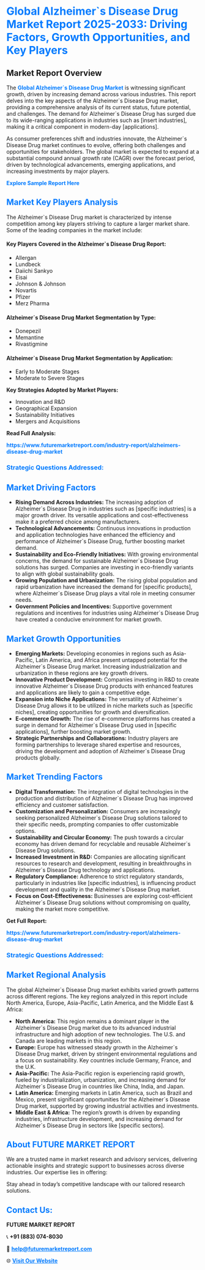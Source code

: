 <h1 style="color: #007BFF;">Global Alzheimer`s Disease Drug Market Report 2025-2033: Driving Factors, Growth Opportunities, and Key Players</h1>

<section id="overview">
<h2>Market Report Overview</h2>
<p>The <a href="https://www.futuremarketreport.com/industry-report/alzheimers-disease-drug-market" style="color: #007BFF; text-decoration: none;"><strong>Global Alzheimer`s Disease Drug Market</strong></a> is witnessing significant growth, driven by increasing demand across various industries. This report delves into the key aspects of the Alzheimer`s Disease Drug market, providing a comprehensive analysis of its current status, future potential, and challenges. The demand for Alzheimer`s Disease Drug has surged due to its wide-ranging applications in industries such as [insert industries], making it a critical component in modern-day [applications].</p>
<p>As consumer preferences shift and industries innovate, the Alzheimer`s Disease Drug market continues to evolve, offering both challenges and opportunities for stakeholders. The global market is expected to expand at a substantial compound annual growth rate (CAGR) over the forecast period, driven by technological advancements, emerging applications, and increasing investments by major players.</p>
</section>

<section id="overview">
<p><a href="https://www.futuremarketreport.com/request-sample/reportId=80386" style="color: #007BFF; text-decoration: none;"><strong>Explore Sample Report Here</strong></a></p>
</section>

<section id="key-players">
<h2 style="color: #007BFF;">Market Key Players Analysis</h2>
<p>The Alzheimer`s Disease Drug market is characterized by intense competition among key players striving to capture a larger market share. Some of the leading companies in the market include:</p>
<h4>Key Players Covered in the Alzheimer`s Disease Drug Report:</h4>
<ul><li>Allergan</li><li>Lundbeck</li><li>Daiichi Sankyo</li><li>Eisai</li><li>Johnson &amp; Johnson</li><li>Novartis</li><li>Pfizer</li><li>Merz Pharma</li></ul>
<h4>Alzheimer`s Disease Drug Market Segmentation by Type:</h4>
<ul><li>Donepezil</li><li>Memantine</li><li>Rivastigmine</li></ul>

<h4>Alzheimer`s Disease Drug Market Segmentation by Application:</h4>
<ul><li>Early to Moderate Stages</li><li>Moderate to Severe Stages</li></ul>
<p><strong>Key Strategies Adopted by Market Players:</strong></p>
<ul>
<li>Innovation and R&D</li>
<li>Geographical Expansion</li>
<li>Sustainability Initiatives</li>
<li>Mergers and Acquisitions</li>
</ul>
</section>

<section>
<p><strong>Read Full Analysis: </strong></p><a href="https://www.futuremarketreport.com/industry-report/alzheimers-disease-drug-market" style="color: #007BFF; text-decoration: none;"><strong>https://www.futuremarketreport.com/industry-report/alzheimers-disease-drug-market</strong></a>
<h3 style="color: #007BFF;">Strategic Questions Addressed:</h3>
</section>

<section id="driving-factors">
<h2 style="color: #007BFF;">Market Driving Factors</h2>
<ul>
<li><strong>Rising Demand Across Industries:</strong> The increasing adoption of Alzheimer`s Disease Drug in industries such as [specific industries] is a major growth driver. Its versatile applications and cost-effectiveness make it a preferred choice among manufacturers.</li>
<li><strong>Technological Advancements:</strong> Continuous innovations in production and application technologies have enhanced the efficiency and performance of Alzheimer`s Disease Drug, further boosting market demand.</li>
<li><strong>Sustainability and Eco-Friendly Initiatives:</strong> With growing environmental concerns, the demand for sustainable Alzheimer`s Disease Drug solutions has surged. Companies are investing in eco-friendly variants to align with global sustainability goals.</li>
<li><strong>Growing Population and Urbanization:</strong> The rising global population and rapid urbanization have increased the demand for [specific products], where Alzheimer`s Disease Drug plays a vital role in meeting consumer needs.</li>
<li><strong>Government Policies and Incentives:</strong> Supportive government regulations and incentives for industries using Alzheimer`s Disease Drug have created a conducive environment for market growth.</li>
</ul>
</section>

<section id="growth-opportunities">
<h2 style="color: #007BFF;">Market Growth Opportunities</h2>
<ul>
<li><strong>Emerging Markets:</strong> Developing economies in regions such as Asia-Pacific, Latin America, and Africa present untapped potential for the Alzheimer`s Disease Drug market. Increasing industrialization and urbanization in these regions are key growth drivers.</li>
<li><strong>Innovative Product Development:</strong> Companies investing in R&D to create innovative Alzheimer`s Disease Drug products with enhanced features and applications are likely to gain a competitive edge.</li>
<li><strong>Expansion into Niche Applications:</strong> The versatility of Alzheimer`s Disease Drug allows it to be utilized in niche markets such as [specific niches], creating opportunities for growth and diversification.</li>
<li><strong>E-commerce Growth:</strong> The rise of e-commerce platforms has created a surge in demand for Alzheimer`s Disease Drug used in [specific applications], further boosting market growth.</li>
<li><strong>Strategic Partnerships and Collaborations:</strong> Industry players are forming partnerships to leverage shared expertise and resources, driving the development and adoption of Alzheimer`s Disease Drug products globally.</li>
</ul>
</section>

<section id="trending-factors">
<h2 style="color: #007BFF;">Market Trending Factors</h2>
<ul>
<li><strong>Digital Transformation:</strong> The integration of digital technologies in the production and distribution of Alzheimer`s Disease Drug has improved efficiency and customer satisfaction.</li>
<li><strong>Customization and Personalization:</strong> Consumers are increasingly seeking personalized Alzheimer`s Disease Drug solutions tailored to their specific needs, prompting companies to offer customizable options.</li>
<li><strong>Sustainability and Circular Economy:</strong> The push towards a circular economy has driven demand for recyclable and reusable Alzheimer`s Disease Drug solutions.</li>
<li><strong>Increased Investment in R&D:</strong> Companies are allocating significant resources to research and development, resulting in breakthroughs in Alzheimer`s Disease Drug technology and applications.</li>
<li><strong>Regulatory Compliance:</strong> Adherence to strict regulatory standards, particularly in industries like [specific industries], is influencing product development and quality in the Alzheimer`s Disease Drug market.</li>
<li><strong>Focus on Cost-Effectiveness:</strong> Businesses are exploring cost-efficient Alzheimer`s Disease Drug solutions without compromising on quality, making the market more competitive.</li>
</ul>
</section>

<section>
<p><strong>Get Full Report: </strong></p><a href="https://www.futuremarketreport.com/industry-report/alzheimers-disease-drug-market" style="color: #007BFF; text-decoration: none;"><strong>https://www.futuremarketreport.com/industry-report/alzheimers-disease-drug-market</strong></a>
<h3 style="color: #007BFF;">Strategic Questions Addressed:</h3>
</section>


<section id="regional-analysis">
<h2 style="color: #007BFF;">Market Regional Analysis</h2>
<p>The global Alzheimer`s Disease Drug market exhibits varied growth patterns across different regions. The key regions analyzed in this report include North America, Europe, Asia-Pacific, Latin America, and the Middle East & Africa:</p>
<ul>
<li><strong>North America:</strong> This region remains a dominant player in the Alzheimer`s Disease Drug market due to its advanced industrial infrastructure and high adoption of new technologies. The U.S. and Canada are leading markets in this region.</li>
<li><strong>Europe:</strong> Europe has witnessed steady growth in the Alzheimer`s Disease Drug market, driven by stringent environmental regulations and a focus on sustainability. Key countries include Germany, France, and the U.K.</li>
<li><strong>Asia-Pacific:</strong> The Asia-Pacific region is experiencing rapid growth, fueled by industrialization, urbanization, and increasing demand for Alzheimer`s Disease Drug in countries like China, India, and Japan.</li>
<li><strong>Latin America:</strong> Emerging markets in Latin America, such as Brazil and Mexico, present significant opportunities for the Alzheimer`s Disease Drug market, supported by growing industrial activities and investments.</li>
<li><strong>Middle East & Africa:</strong> The region’s growth is driven by expanding industries, infrastructure development, and increasing demand for Alzheimer`s Disease Drug in sectors like [specific sectors].</li>
</ul>
</section>

<footer>
<h2 style="color: #007BFF;">About FUTURE MARKET REPORT</h2>
<p>We are a trusted name in market research and advisory services, delivering actionable insights and strategic support to businesses across diverse industries. Our expertise lies in offering:</p>

<p>Stay ahead in today’s competitive landscape with our tailored research solutions.</p>

<h2 style="color: #007BFF;">Contact Us:</h2>
<p><strong>FUTURE MARKET REPORT</strong></p>
<p>📞 <strong>+91 (883) 074-8030</strong></p>
<p>📧 <strong><a href="mailto:help@futuremarketreport.com" style="color: #007BFF;">help@futuremarketreport.com</a></strong></p>
<p>🌐 <strong><a href="https://www.futuremarketreport.com/" style="color: #007BFF;">Visit Our Website</a></strong></p>
</footer>